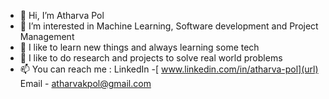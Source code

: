 - 👋 Hi, I’m Atharva Pol
- 👀 I’m interested in Machine Learning, Software development and Project Management
- 🌱 I like to learn new things and always learning some tech  
- 💞️ I like to do research and projects to solve real world problems
- 📫 You can reach me : LinkedIn -[ www.linkedin.com/in/atharva-pol](url)  Email - [atharvakpol@gmail.com
](url)
<!---
atharvapol/atharvapol is a ✨ special ✨ repository because its `README.md` (this file) appears on your GitHub profile.
You can click the Preview link to take a look at your changes.
--->
